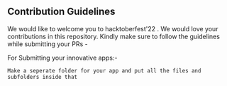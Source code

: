 ## Contribution Guidelines

We would like to welcome you to hacktoberfest'22 . We would love your contributions in this repository.
Kindly make sure to follow the guidelines while submitting your PRs -

For Submitting your innovative apps:-

``` Make a seperate folder for your app and put all the files and subfolders inside that ```

